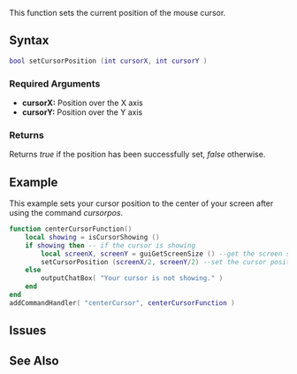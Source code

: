 This function sets the current position of the mouse cursor.

Syntax
------

``` lua
bool setCursorPosition (int cursorX, int cursorY )
```

### Required Arguments

-   **cursorX:** Position over the X axis
-   **cursorY:** Position over the Y axis

### Returns

Returns *true* if the position has been successfully set, *false* otherwise.

Example
-------

This example sets your cursor position to the center of your screen after using the command *cursorpos*.

``` lua
function centerCursorFunction()
    local showing = isCursorShowing ()
    if showing then -- if the cursor is showing
        local screenX, screenY = guiGetScreenSize () --get the screen size in pixels
        setCursorPosition (screenX/2, screenY/2) --set the cursor position to the center of the screen
    else
        outputChatBox( "Your cursor is not showing." )
    end
end
addCommandHandler( "centerCursor", centerCursorFunction )
```

Issues
------

See Also
--------
